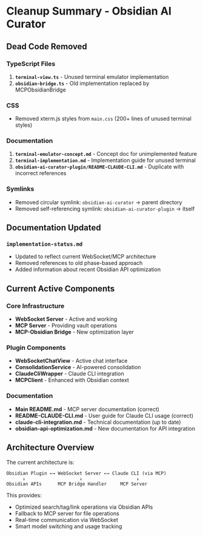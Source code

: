 # Cleanup Summary - Obsidian AI Curator

## Dead Code Removed

### TypeScript Files
1. **`terminal-view.ts`** - Unused terminal emulator implementation
2. **`obsidian-bridge.ts`** - Old implementation replaced by MCPObsidianBridge

### CSS
- Removed xterm.js styles from `main.css` (200+ lines of unused terminal styles)

### Documentation
1. **`terminal-emulator-concept.md`** - Concept doc for unimplemented feature
2. **`terminal-implementation.md`** - Implementation guide for unused terminal
3. **`obsidian-ai-curator-plugin/README-CLAUDE-CLI.md`** - Duplicate with incorrect references

### Symlinks
- Removed circular symlink: `obsidian-ai-curator` → parent directory
- Removed self-referencing symlink: `obsidian-ai-curator-plugin` → itself

## Documentation Updated

### `implementation-status.md`
- Updated to reflect current WebSocket/MCP architecture
- Removed references to old phase-based approach
- Added information about recent Obsidian API optimization

## Current Active Components

### Core Infrastructure
- **WebSocket Server** - Active and working
- **MCP Server** - Providing vault operations
- **MCP-Obsidian Bridge** - New optimization layer

### Plugin Components
- **WebSocketChatView** - Active chat interface
- **ConsolidationService** - AI-powered consolidation
- **ClaudeCliWrapper** - Claude CLI integration
- **MCPClient** - Enhanced with Obsidian context

### Documentation
- **Main README.md** - MCP server documentation (correct)
- **README-CLAUDE-CLI.md** - User guide for Claude CLI usage (correct)
- **claude-cli-integration.md** - Technical documentation (up to date)
- **obsidian-api-optimization.md** - New documentation for API integration

## Architecture Overview

The current architecture is:
```
Obsidian Plugin ←→ WebSocket Server ←→ Claude CLI (via MCP)
      ↓                    ↓                    ↓
Obsidian APIs      MCP Bridge Handler     MCP Server
```

This provides:
- Optimized search/tag/link operations via Obsidian APIs
- Fallback to MCP server for file operations
- Real-time communication via WebSocket
- Smart model switching and usage tracking